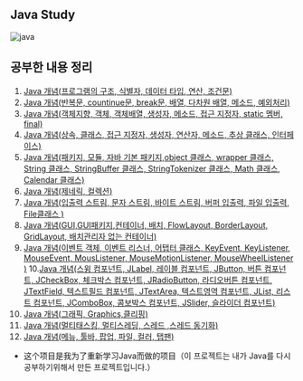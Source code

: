 
## Java Study

![java](https://user-images.githubusercontent.com/60682087/145825060-1e7845ae-329f-4815-98d4-a1ab4bf36d5c.JPG)

## 공부한 내용 정리

1. [Java 개념(프로그램의 구조, 식별자, 데이터 타입, 연산, 조건문)](./week1.md)
2. [Java 개념(반복문, countinue문, break문, 배열, 다차원 배열, 메소드, 예외처리)](./week2.md)
3. [Java 개념(객체지향, 객체, 객체배열, 생성자, 메소드, 접근 지정자, static 멤버, final)](./week3.md)
4. [Java 개념(상속, 클래스, 접근 지정자, 생성자, 연산자, 메소드, 추상 클래스, 인터페이스)](./week4.md)
5. [Java 개념(패키지, 모듈, 자바 기본 패키지,object 클래스, wrapper 클래스, String 클래스, StringBuffer 클래스, StringTokenizer 클래스, Math 클래스, Calendar 클래스)](./week5.md)
6. [Java 개념(제네릭, 컬렉션)](./week6.md)
7. [Java 개념(입출력 스트림, 문자 스트림, 바이트 스트림, 버퍼 입출력, 파일 입출력, File클래스 )](./week7.md)
8. [Java 개념(GUI,GUI패키지,컨테이너, 배치, FlowLayout, BorderLayout, GridLayout, 배치관리자 없는 컨테이너)](./week8.md)
9. [Java 개념(이벤트 객체, 이벤트 리스너, 어탭터 클래스, KeyEvent, KeyListener, MouseEvent, MousListener, MouseMotionListener, MouseWheeIListener )](./week9.md)
10.[Java 개념(스윙 컴포넌트, JLabel, 레이블 컴포넌트, JButton, 버튼 컴포넌트, JCheckBox, 체크박스 컴포넌트, JRadioButton, 라디오버튼 컴포넌트, JTextField, 텍스트필드 컴포넌트, JTextArea, 텍스트영역 컴포넌트, JList, 리스트 컴포넌트, JComboBox, 콤보박스 컴포넌트, JSlider, 슬라이더 컴포넌트)](./week10.md)
11. [Java 개념(그래픽, Graphics,클리핑)](./week11.md)
12. [Java 개념(멀티태스킹, 멀티스레딩, 스레드 ,스레드 동기화)](./week12.md)
13. [Java 개념(메뉴, 툴바, 팝업, 파일, 컬러, 탭팬)](./week13.md)
- 这个项目是我为了重新学习Java而做的项目（이 프로젝트는 내가 Java를 다시 공부하기위해서 만든 프로젝트입니다.）
